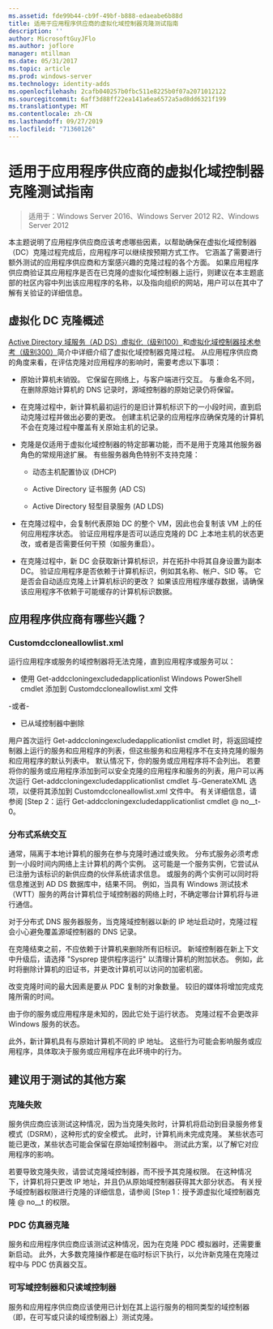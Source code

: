 ```yaml
---
ms.assetid: fde99b44-cb9f-49bf-b888-edaeabe6b88d
title: 适用于应用程序供应商的虚拟化域控制器克隆测试指南
description: ''
author: MicrosoftGuyJFlo
ms.author: joflore
manager: mtillman
ms.date: 05/31/2017
ms.topic: article
ms.prod: windows-server
ms.technology: identity-adds
ms.openlocfilehash: 2cafb040257b0fbc511e8225b0f07a2071012122
ms.sourcegitcommit: 6aff3d88ff22ea141a6ea6572a5ad8dd6321f199
ms.translationtype: MT
ms.contentlocale: zh-CN
ms.lasthandoff: 09/27/2019
ms.locfileid: "71360126"
---
```

# <a name="virtualized-domain-controller-cloning-test-guidance-for-application-vendors"></a>适用于应用程序供应商的虚拟化域控制器克隆测试指南

>适用于：Windows Server 2016、Windows Server 2012 R2、Windows Server 2012

本主题说明了应用程序供应商应该考虑哪些因素，以帮助确保在虚拟化域控制器（DC）克隆过程完成后，应用程序可以继续按预期方式工作。 它涵盖了需要进行额外测试的应用程序供应商和方案感兴趣的克隆过程的各个方面。 如果应用程序供应商验证其应用程序是否在已克隆的虚拟化域控制器上运行，则建议在本主题底部的社区内容中列出该应用程序的名称，以及指向组织的网站，用户可以在其中了解有关验证的详细信息。  
  
## <a name="overview-of-virtualized-dc-cloning"></a>虚拟化 DC 克隆概述  
[Active Directory 域服务（AD DS）虚拟化（级别100）](https://technet.microsoft.com/library/hh831734.aspx)和[虚拟化域控制器技术参考（级别300）](https://technet.microsoft.com/library/jj574214.aspx)简介中详细介绍了虚拟化域控制器克隆过程。 从应用程序供应商的角度来看，在评估克隆对应用程序的影响时，需要考虑以下事项：  
  
-   原始计算机未销毁。 它保留在网络上，与客户端进行交互。 与重命名不同，在删除原始计算机的 DNS 记录时，源域控制器的原始记录仍将保留。  
  
-   在克隆过程中，新计算机最初运行的是旧计算机标识下的一小段时间，直到启动克隆过程并做出必要的更改。 创建主机记录的应用程序应确保克隆的计算机不会在克隆过程中覆盖有关原始主机的记录。  
  
-   克隆是仅适用于虚拟化域控制器的特定部署功能，而不是用于克隆其他服务器角色的常规用途扩展。 有些服务器角色特别不支持克隆：  
  
    -   动态主机配置协议 (DHCP)  
  
    -   Active Directory 证书服务 (AD CS)  
  
    -   Active Directory 轻型目录服务 (AD LDS)  
  
-   在克隆过程中，会复制代表原始 DC 的整个 VM，因此也会复制该 VM 上的任何应用程序状态。 验证应用程序是否可以适应克隆的 DC 上本地主机的状态更改，或者是否需要任何干预（如服务重启）。  
  
-   在克隆过程中，新 DC 会获取新计算机标识，并在拓扑中将其自身设置为副本 DC。 验证应用程序是否依赖于计算机标识，例如其名称、帐户、SID 等。 它是否会自动适应克隆上计算机标识的更改？ 如果该应用程序缓存数据，请确保该应用程序不依赖于可能缓存的计算机标识数据。  
  
## <a name="what-is-interesting-for-application-vendors"></a>应用程序供应商有哪些兴趣？  
  
### <a name="customdccloneallowlistxml"></a>Customdccloneallowlist.xml  
运行应用程序或服务的域控制器将无法克隆，直到应用程序或服务可以：  
  
-   使用 Get-addccloningexcludedapplicationlist Windows PowerShell cmdlet 添加到 Customdccloneallowlist.xml 文件  
  
-或者-  
  
-   已从域控制器中删除  
  
用户首次运行 Get-addccloningexcludedapplicationlist cmdlet 时，将返回域控制器上运行的服务和应用程序的列表，但这些服务和应用程序不在支持克隆的服务和应用程序的默认列表中。 默认情况下，你的服务或应用程序将不会列出。 若要将你的服务或应用程序添加到可以安全克隆的应用程序和服务的列表，用户可以再次运行 Get-addccloningexcludedapplicationlist cmdlet 与-GenerateXML 选项，以便将其添加到 Customdccloneallowlist.xml 文件中。 有关详细信息，请参阅 [Step 2：运行 Get-addccloningexcludedapplicationlist cmdlet @ no__t-0。  
  
### <a name="distributed-system-interactions"></a>分布式系统交互  
通常，隔离于本地计算机的服务在参与克隆时通过或失败。 分布式服务必须考虑到一小段时间内网络上主计算机的两个实例。 这可能是一个服务实例，它尝试从已注册为该标识的新供应商的伙伴系统请求信息。 或服务的两个实例可以同时将信息推送到 AD DS 数据库中，结果不同。 例如，当具有 Windows 测试技术（WTT）服务的两台计算机位于域控制器的网络上时，不确定哪台计算机将与进行通信。  
  
对于分布式 DNS 服务器服务，当克隆域控制器以新的 IP 地址启动时，克隆过程会小心避免覆盖源域控制器的 DNS 记录。  
  
在克隆结束之前，不应依赖于计算机来删除所有旧标识。 新域控制器在新上下文中升级后，请选择 "Sysprep 提供程序运行" 以清理计算机的附加状态。 例如，此时将删除计算机的旧证书，并更改计算机可以访问的加密机密。  
  
改变克隆时间的最大因素是要从 PDC 复制的对象数量。 较旧的媒体将增加完成克隆所需的时间。  
  
由于你的服务或应用程序是未知的，因此它处于运行状态。 克隆过程不会更改非 Windows 服务的状态。  
  
此外，新计算机具有与原始计算机不同的 IP 地址。 这些行为可能会影响服务或应用程序，具体取决于服务或应用程序在此环境中的行为。  
  
## <a name="additional-scenarios-suggested-for-testing"></a>建议用于测试的其他方案  
  
### <a name="cloning-failure"></a>克隆失败  
服务供应商应该测试这种情况，因为当克隆失败时，计算机将启动到目录服务修复模式（DSRM），这种形式的安全模式。 此时，计算机尚未完成克隆。 某些状态可能已更改，某些状态可能会保留在原始域控制器中。 测试此方案，以了解它对应用程序的影响。  
  
若要导致克隆失败，请尝试克隆域控制器，而不授予其克隆权限。 在这种情况下，计算机将只更改 IP 地址，并且仍从原始域控制器获得其大部分状态。 有关授予域控制器权限进行克隆的详细信息，请参阅 [Step 1：授予源虚拟化域控制器克隆 @ no__t 的权限。  
  
### <a name="pdc-emulator-cloning"></a>PDC 仿真器克隆  
服务和应用程序供应商应该测试这种情况，因为在克隆 PDC 模拟器时，还需要重新启动。 此外，大多数克隆操作都是在临时标识下执行，以允许新克隆在克隆过程中与 PDC 仿真器交互。  
  
### <a name="writable-versus-read-only-domain-controllers"></a>可写域控制器和只读域控制器  
服务和应用程序供应商应该使用已计划在其上运行服务的相同类型的域控制器（即，在可写或只读的域控制器上）测试克隆。  
  


